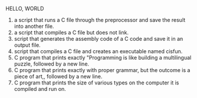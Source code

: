 HELLO, WORLD
1. a script that runs a C file through the preprocessor and save the result into another file.
2. a script that compiles a C file but does not link.
3. script that generates the assembly code of a C code and save it in an output file.
4. script that compiles a C file and creates an executable named cisfun.
5. C program that prints exactly "Programming is like building a multilingual puzzle, followed by a new line.
6. C program that prints exactly with proper grammar, but the outcome is a piece of art,, followed by a new line.
7. C program that prints the size of various types on the computer it is compiled and run on.
